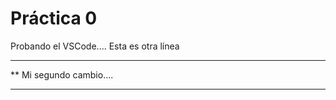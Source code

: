  # Práctica 0
Probando el VSCode....
Esta es otra línea
***********************
**  Mi segundo cambio....
*************************